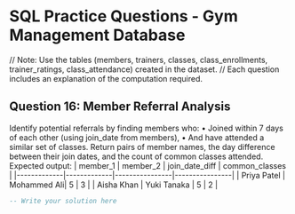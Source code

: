 # SQL Practice Questions - Gym Management Database
// Note: Use the tables (members, trainers, classes, class_enrollments, trainer_ratings, class_attendance) created in the dataset.
// Each question includes an explanation of the computation required.

## Question 16: Member Referral Analysis
Identify potential referrals by finding members who:
• Joined within 7 days of each other (using join_date from members),
• And have attended a similar set of classes.
Return pairs of member names, the day difference between their join dates, and the count of common classes attended.
Expected output:
| member_1    | member_2    | join_date_diff | common_classes |
|-------------|-------------|----------------|----------------|
| Priya Patel | Mohammed Ali| 5              | 3              |
| Aisha Khan  | Yuki Tanaka | 5              | 2              |

```sql
-- Write your solution here
```


